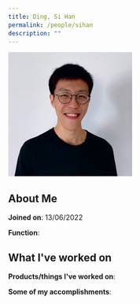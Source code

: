 ```yaml
---
title: Ding, Si Han
permalink: /people/sihan
description: ""
---
```


<img src="/images/headshots/sihan.jpg" title="Ding, Si Han" alt="Ding, Si Han" style="width:50%;margin-left:0">

## About Me

**Joined on**: 13/06/2022

**Function**: 

## What I've worked on

**Products/things I've worked on**:


**Some of my accomplishments**:

